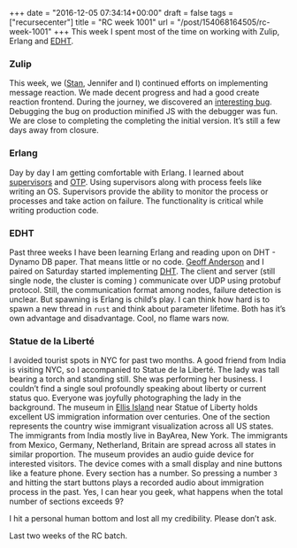 
+++
date = "2016-12-05 07:34:14+00:00"
draft = false
tags = ["recursecenter"]
title = "RC week 1001"
url = "/post/154068164505/rc-week-1001"
+++
This week I spent most of the time on working with Zulip, Erlang and <a href="https://github.com/kracekumar/edht" target="_blank">EDHT</a>.

### Zulip

This week, we (<a href="https://stanzheng.com/" target="_blank">Stan</a>, Jennifer and I) continued efforts on implementing message reaction. We made decent progress and had a good create reaction frontend. During the journey, we discovered an <a href="https://github.com/zulip/zulip/issues/2492" target="_blank">interesting bug</a>. Debugging the bug on production minified JS with the debugger was fun. We are close to completing the completing the initial version. It’s still a few days away from closure.

### Erlang

Day by day I am getting comfortable with Erlang. I learned about <a href="http://erlang.org/doc/man/supervisor.html" target="_blank">supervisors</a> and <a href="http://learnyousomeerlang.com/what-is-otp" target="_blank">OTP</a>. Using supervisors along with process feels like writing an OS. Supervisors provide the ability to monitor the process or processes and take action on failure. The functionality is critical while writing production code.

### EDHT

Past three weeks I have been learning Erlang and reading upon on DHT - Dynamo DB paper. That means little or no code. <a href="https://github.com/granders" target="_blank">Geoff Anderson</a> and I paired on Saturday started implementing <a href="https://github.com/kracekumar/edht" target="_blank">DHT</a>. The client and server (still single node, the cluster is coming ) communicate over UDP using protobuf protocol. Still, the communication format among nodes, failure detection is unclear. But spawning is Erlang is child’s play. I can think how hard is to spawn a new thread in `` rust `` and think about parameter lifetime. Both has it’s own advantage and disadvantage. Cool, no flame wars now.

### Statue de la Liberté

I avoided tourist spots in NYC for past two months. A good friend from India is visiting NYC, so I accompanied to Statue de la Liberté. The lady was tall bearing a torch and standing still. She was performing her business. I couldn’t find a single soul profoundly speaking about liberty or current status quo. Everyone was joyfully photographing the lady in the background. The museum in <a href="https://en.wikipedia.org/wiki/Ellis_Island" target="_blank">Ellis Island</a> near Statue of Liberty holds excellent US immigration information over centuries. One of the section represents the country wise immigrant visualization across all US states. The immigrants from India mostly live in BayArea, New York. The immigrants from Mexico, Germany, Netherland, Britain are spread across all states in similar proportion. The museum provides an audio guide device for interested visitors. The device comes with a small display and nine buttons like a feature phone. Every section has a number. So pressing a number `` 3 `` and hitting the start buttons plays a recorded audio about immigration process in the past. Yes, I can hear you geek, what happens when the total number of sections exceeds 9?

I hit a personal human bottom and lost all my credibility. Please don’t ask.

Last two weeks of the RC batch.
